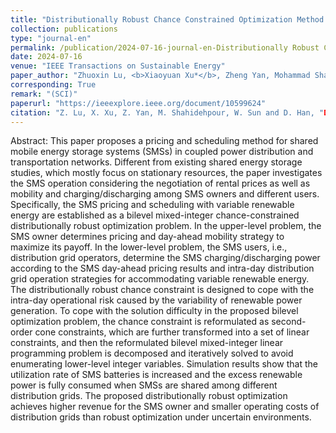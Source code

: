 ```yaml
---
title: "Distributionally Robust Chance Constrained Optimization Method for Risk-based Routing and Scheduling of Shared Mobile Energy Storage System with Variable Renewable Energy"
collection: publications
type: "journal-en"
permalink: /publication/2024-07-16-journal-en-Distributionally Robust Chance Constrained Optimization Method for Risk-based Routing and Scheduling of Shared Mobile Energy Storage System with Variable Renewable Energy
date: 2024-07-16
venue: "IEEE Transactions on Sustainable Energy"
paper_author: "Zhuoxin Lu, <b>Xiaoyuan Xu*</b>, Zheng Yan, Mohammad Shahidehpour, Weiqing Sun, Dong Han"
corresponding: True
remark: "(SCI)"
paperurl: "https://ieeexplore.ieee.org/document/10599624"
citation: "Z. Lu, X. Xu, Z. Yan, M. Shahidehpour, W. Sun and D. Han, "Distributionally Robust Chance Constrained Optimization Method for Risk-based Routing and Scheduling of Shared Mobile Energy Storage System with Variable Renewable Energy," <i>IEEE Transactions on Sustainable Energy</i>, 2024. (Early Access)'
---
```


Abstract:
This paper proposes a pricing and scheduling method for shared mobile energy storage systems (SMSs) in coupled power distribution and transportation networks. Different from existing shared energy storage studies, which mostly focus on stationary resources, the paper investigates the SMS operation considering the negotiation of rental prices as well as mobility and charging/discharging among SMS owners and different users. Specifically, the SMS pricing and scheduling with variable renewable energy are established as a bilevel mixed-integer chance-constrained distributionally robust optimization problem. In the upper-level problem, the SMS owner determines pricing and day-ahead mobility strategy to maximize its payoff. In the lower-level problem, the SMS users, i.e., distribution grid operators, determine the SMS charging/discharging power according to the SMS day-ahead pricing results and intra-day distribution grid operation strategies for accommodating variable renewable energy. The distributionally robust chance constraint is designed to cope with the intra-day operational risk caused by the variability of renewable power generation. To cope with the solution difficulty in the proposed bilevel optimization problem, the chance constraint is reformulated as second-order cone constraints, which are further transformed into a set of linear constraints, and then the reformulated bilevel mixed-integer linear programming problem is decomposed and iteratively solved to avoid enumerating lower-level integer variables. Simulation results show that the utilization rate of SMS batteries is increased and the excess renewable power is fully consumed when SMSs are shared among different distribution grids. The proposed distributionally robust optimization achieves higher revenue for the SMS owner and smaller operating costs of distribution grids than robust optimization under uncertain environments.